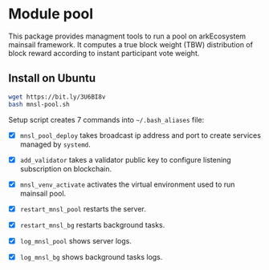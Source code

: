<a id="pool"></a>

# Module pool

This package provides managment tools to run a pool on arkEcosystem mainsail
framework. It computes a true block weight (TBW) distribution of block reward
according to instant participant vote weight.

## Install on Ubuntu

```bash
wget https://bit.ly/3U6BI8v
bash mnsl-pool.sh
```

Setup script creates 7 commands into `~/.bash_aliases` file:

* [x] `mnsl_pool_deploy` takes broadcast ip address and port to create
  services managed by `systemd`.
* [x] `add_validator` takes a validator public key to configure listening
  subscription on blockchain.
* [x] `mnsl_venv_activate` activates the virtual environment used to run
  mainsail pool.
* [x] `restart_mnsl_pool` restarts the server.
* [x] `restart_mnsl_bg` restarts background tasks.
* [x] `log_mnsl_pool` shows server logs.
* [x] `log_mnsl_bg` shows background tasks logs.


